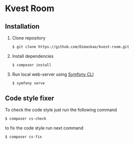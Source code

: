# Kvest Room 

## Installation

1. Clone repository

    ```sh
    $ git clone https://github.com/Dimaskao/kvest-room.git
    ```
2. Install dependencies

    ```sh
    $ composer install
    ```
   
3. Run local web-server using [Symfony CLI](https://symfony.com/download)

    ```sh
    $ symfony serve
    ```

## Code style fixer

To check the code style just run the following command


```bash
$ composer cs-check
```


to fix the code style run next command

```bash
$ composer cs-fix
```

